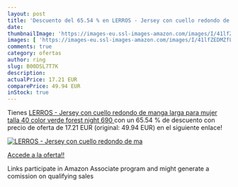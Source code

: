 ```yaml
---
layout: post
title: 'Descuento del 65.54 % en LERROS - Jersey con cuello redondo de ma'
date: 
thumbnailImage: 'https://images-eu.ssl-images-amazon.com/images/I/41lfZEDMZfL._SL200_.jpg'
images: [ 'https://images-eu.ssl-images-amazon.com/images/I/41lfZEDMZfL._SL200_.jpg' ]
comments: true
category: ofertas
author: ring
slug: B00DSL7T7K
description:
actualPrice: 17.21 EUR
comparePrice: 49.94 EUR
inStock: true
---
```


Tienes [LERROS - Jersey con cuello redondo de manga larga para mujer  talla 40  color verde  forest night 690 ](https://www.amazon.es/dp/B00DSL7T7K/?tag=tolees-21) con un 65.54 % de descuento con precio de oferta de 17.21 EUR (original: 49.94 EUR) en el siguiente enlace!

[![LERROS - Jersey con cuello redondo de ma](https://images-eu.ssl-images-amazon.com/images/I/41lfZEDMZfL._SL200_.jpg)](https://www.amazon.es/dp/B00DSL7T7K/?tag=tolees-21)

[Accede a la oferta!!](https://www.amazon.es/dp/B00DSL7T7K/?tag=tolees-21)

Links participate in Amazon Associate program and might generate a comission on qualifying sales



